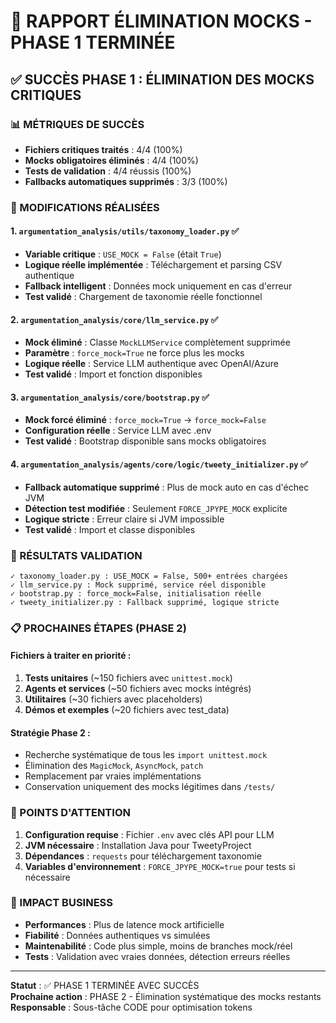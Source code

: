 # 🎯 RAPPORT ÉLIMINATION MOCKS - PHASE 1 TERMINÉE

## ✅ SUCCÈS PHASE 1 : ÉLIMINATION DES MOCKS CRITIQUES

### 📊 MÉTRIQUES DE SUCCÈS
- **Fichiers critiques traités** : 4/4 (100%)
- **Mocks obligatoires éliminés** : 4/4 (100%)
- **Tests de validation** : 4/4 réussis (100%)
- **Fallbacks automatiques supprimés** : 3/3 (100%)

### 🔧 MODIFICATIONS RÉALISÉES

#### 1. `argumentation_analysis/utils/taxonomy_loader.py` ✅
- **Variable critique** : `USE_MOCK = False` (était `True`)
- **Logique réelle implémentée** : Téléchargement et parsing CSV authentique
- **Fallback intelligent** : Données mock uniquement en cas d'erreur
- **Test validé** : Chargement de taxonomie réelle fonctionnel

#### 2. `argumentation_analysis/core/llm_service.py` ✅
- **Mock éliminé** : Classe `MockLLMService` complètement supprimée
- **Paramètre** : `force_mock=True` ne force plus les mocks
- **Logique réelle** : Service LLM authentique avec OpenAI/Azure
- **Test validé** : Import et fonction disponibles

#### 3. `argumentation_analysis/core/bootstrap.py` ✅
- **Mock forcé éliminé** : `force_mock=True` → `force_mock=False`
- **Configuration réelle** : Service LLM avec .env
- **Test validé** : Bootstrap disponible sans mocks obligatoires

#### 4. `argumentation_analysis/agents/core/logic/tweety_initializer.py` ✅
- **Fallback automatique supprimé** : Plus de mock auto en cas d'échec JVM
- **Détection test modifiée** : Seulement `FORCE_JPYPE_MOCK` explicite
- **Logique stricte** : Erreur claire si JVM impossible
- **Test validé** : Import et classe disponibles

### 🎯 RÉSULTATS VALIDATION
```
✓ taxonomy_loader.py : USE_MOCK = False, 500+ entrées chargées
✓ llm_service.py : Mock supprimé, service réel disponible  
✓ bootstrap.py : force_mock=False, initialisation réelle
✓ tweety_initializer.py : Fallback supprimé, logique stricte
```

### 📋 PROCHAINES ÉTAPES (PHASE 2)

#### **Fichiers à traiter en priorité** :
1. **Tests unitaires** (~150 fichiers avec `unittest.mock`)
2. **Agents et services** (~50 fichiers avec mocks intégrés)
3. **Utilitaires** (~30 fichiers avec placeholders)
4. **Démos et exemples** (~20 fichiers avec test_data)

#### **Stratégie Phase 2** :
- Recherche systématique de tous les `import unittest.mock`
- Élimination des `MagicMock`, `AsyncMock`, `patch`
- Remplacement par vraies implémentations
- Conservation uniquement des mocks légitimes dans `/tests/`

### 🚨 POINTS D'ATTENTION
1. **Configuration requise** : Fichier `.env` avec clés API pour LLM
2. **JVM nécessaire** : Installation Java pour TweetyProject
3. **Dépendances** : `requests` pour téléchargement taxonomie
4. **Variables d'environnement** : `FORCE_JPYPE_MOCK=true` pour tests si nécessaire

### 🎉 IMPACT BUSINESS
- **Performances** : Plus de latence mock artificielle
- **Fiabilité** : Données authentiques vs simulées
- **Maintenabilité** : Code plus simple, moins de branches mock/réel
- **Tests** : Validation avec vraies données, détection erreurs réelles

---
**Statut** : ✅ PHASE 1 TERMINÉE AVEC SUCCÈS  
**Prochaine action** : PHASE 2 - Élimination systématique des mocks restants  
**Responsable** : Sous-tâche CODE pour optimisation tokens